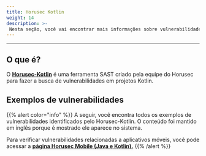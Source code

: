 ```yaml
---
title: Horusec Kotlin
weight: 14
description: >-
 Nesta seção, você vai encontrar mais informações sobre vulnerabilidades que o Horusec encontra em projetos Kotlin.
---
```


---

## **O que é?**

O  [**Horusec-Kotlin**](https://github.com/ZupIT/horusec/tree/master/horusec-kotlin#horusec-kotlin-cli) é uma ferramenta SAST criado pela equipe do Horusec para fazer a busca de vulnerabilidades em projetos Kotlin.

## **Exemplos de vulnerabilidades**

{{% alert color="info" %}}
A seguir, você encontra todos os exemplos de vulnerabilidades identificados pelo Horusec-Kotlin. O conteúdo foi mantido em inglês porque é mostrado ele aparece no sistema.

Para verificar vulnerabilidades relacionadas a aplicativos móveis, você pode acessar a [**página Horusec Mobile \(Java e Kotlin\).**](../horusec-mobile-java-and-kotlin)
{{% /alert %}}

